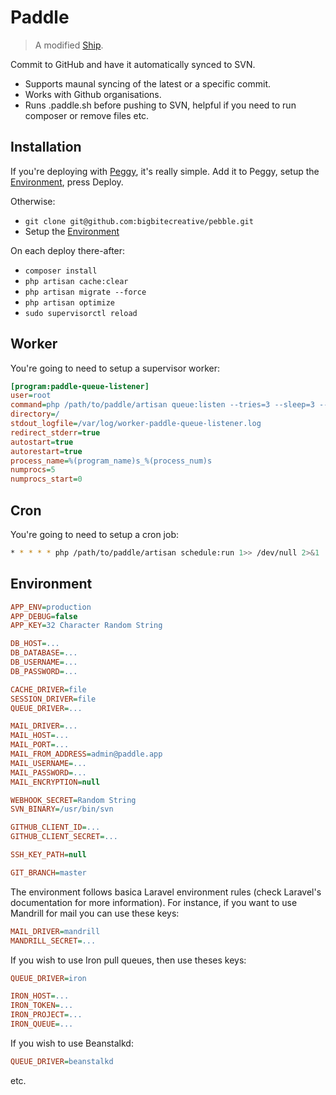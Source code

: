 # Paddle

> A modified [Ship](http://ship.getherbert.com).

Commit to GitHub and have it automatically synced to SVN. 

 * Supports maunal syncing of the latest or a specific commit. 
 * Works with Github organisations.
 * Runs .paddle.sh before pushing to SVN, helpful if you need to run composer or remove files etc.


## Installation

If you're deploying with [Peggy](https://getpeggy.com/), it's really simple. Add it to Peggy, setup the [Environment](#environment), press Deploy.

Otherwise:
 * `git clone git@github.com:bigbitecreative/pebble.git`
 * Setup the [Environment](#environment)

On each deploy there-after:
 * `composer install`
 * `php artisan cache:clear`
 * `php artisan migrate --force`
 * `php artisan optimize`
 * `sudo supervisorctl reload`


## Worker

You're going to need to setup a supervisor worker:
```ini
[program:paddle-queue-listener]
user=root
command=php /path/to/paddle/artisan queue:listen --tries=3 --sleep=3 --timeout=60
directory=/
stdout_logfile=/var/log/worker-paddle-queue-listener.log
redirect_stderr=true
autostart=true
autorestart=true
process_name=%(program_name)s_%(process_num)s
numprocs=5
numprocs_start=0
```


## Cron

You're going to need to setup a cron job:
```sh
* * * * * php /path/to/paddle/artisan schedule:run 1>> /dev/null 2>&1
```


## Environment

```ini
APP_ENV=production
APP_DEBUG=false
APP_KEY=32 Character Random String

DB_HOST=...
DB_DATABASE=...
DB_USERNAME=...
DB_PASSWORD=...

CACHE_DRIVER=file
SESSION_DRIVER=file
QUEUE_DRIVER=...

MAIL_DRIVER=...
MAIL_HOST=...
MAIL_PORT=...
MAIL_FROM_ADDRESS=admin@paddle.app
MAIL_USERNAME=...
MAIL_PASSWORD=...
MAIL_ENCRYPTION=null

WEBHOOK_SECRET=Random String
SVN_BINARY=/usr/bin/svn

GITHUB_CLIENT_ID=...
GITHUB_CLIENT_SECRET=...

SSH_KEY_PATH=null

GIT_BRANCH=master
```

The environment follows basica Laravel environment rules (check Laravel's documentation for more information). For instance, if you want to use Mandrill for mail you can use these keys:
```ini
MAIL_DRIVER=mandrill
MANDRILL_SECRET=...
```

If you wish to use Iron pull queues, then use theses keys:
```ini
QUEUE_DRIVER=iron

IRON_HOST=...
IRON_TOKEN=...
IRON_PROJECT=...
IRON_QUEUE=...
```

If you wish to use Beanstalkd:
```ini
QUEUE_DRIVER=beanstalkd
```

etc.
